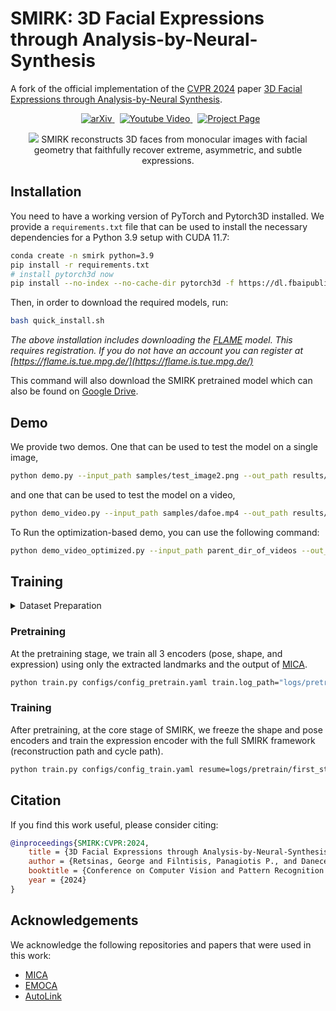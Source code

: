 # SMIRK: 3D Facial Expressions through Analysis-by-Neural-Synthesis

A fork of the official implementation of the [CVPR 2024](https://cvpr.thecvf.com) paper [3D Facial Expressions through Analysis-by-Neural Synthesis](https://arxiv.org/abs/2404.04104).


<p align="center">
  <a href='https://arxiv.org/abs/2404.04104' style='padding-left: 0.5rem;'>
    <img src='https://img.shields.io/badge/arXiv-2404.04104-brightgreen' alt='arXiv'>
  </a>
  <!-- <a href=''>
    <img src='https://img.shields.io/badge/PDF-Paper-2D963D?style=flat&logo=Adobe-Acrobat-Reader&logoColor=red' alt='Paper PDF'>
  </a>  -->
  <!-- <a href=''>
    <img src='https://img.shields.io/badge/PDF-Sup.Mat.-2D963D?style=flat&logo=Adobe-Acrobat-Reader&logoColor=red' alt='Sup. Mat. PDF'>
  </a>      -->
  <a href='https://www.youtube.com/watch?v=8ZVgr41wxbk' style='padding-left: 0.5rem;'>
    <img src='https://img.shields.io/badge/Video-Youtube-red?style=flat&logo=youtube&logoColor=red' alt='Youtube Video'>
  </a>
  <a href='https://georgeretsi.github.io/smirk/' style='padding-left: 0.5rem;'>
    <img src='https://img.shields.io/badge/Website-Project Page-blue?style=flat&logo=Google%20chrome&logoColor=blue' alt='Project Page'>
  </a>
</p>

<p align="center"> 
<img src="samples/cover.png">
SMIRK reconstructs 3D faces from monocular images with facial geometry that faithfully recover extreme, asymmetric, and subtle expressions.
</p>


## Installation
You need to have a working version of PyTorch and Pytorch3D installed. We provide a `requirements.txt` file that can be used to install the necessary dependencies for a Python 3.9 setup with CUDA 11.7:

```bash
conda create -n smirk python=3.9
pip install -r requirements.txt
# install pytorch3d now
pip install --no-index --no-cache-dir pytorch3d -f https://dl.fbaipublicfiles.com/pytorch3d/packaging/wheels/py39_cu117_pyt201/download.html
```

Then, in order to download the required models, run:

```bash
bash quick_install.sh
```
*The above installation includes downloading the [FLAME](https://flame.is.tue.mpg.de/) model. This requires registration. If you do not have an account you can register at [https://flame.is.tue.mpg.de/](https://flame.is.tue.mpg.de/)*

This command will also download the SMIRK pretrained model which can also be found on [Google Drive](https://drive.google.com/file/d/1T65uEd9dVLHgVw5KiUYL66NUee-MCzoE/view?usp=sharing).

## Demo 
We provide two demos. One that can be used to test the model on a single image,

```bash
python demo.py --input_path samples/test_image2.png --out_path results/ --checkpoint pretrained_models/SMIRK_em1.pt --crop
```

and one that can be used to test the model on a video,

```bash
python demo_video.py --input_path samples/dafoe.mp4 --out_path results/ --checkpoint pretrained_models/SMIRK_em1.pt --crop --render_orig
```

To Run the optimization-based demo, you can use the following command:

```bash
python demo_video_optimized.py --input_path parent_dir_of_videos --out_path results/ --checkpoint pretrained_models/SMIRK_em1.pt
```

## Training
<details>
<summary>Dataset Preparation</summary>

SMIRK was trained on a combination of the following datasets: LRS3, MEAD, CelebA, and FFHQ. 

1. ~~§§Download the LRS3 dataset from [here](https://www.robots.ox.ac.uk/~vgg/data/lip_reading/lrs3.html).~~ We are aware that currently this dataset has been removed from the website. It can be replaced with any other similar dataset, e.g. [LRS2](https://www.robots.ox.ac.uk/~vgg/data/lip_reading/lrs2.html). 

2. Download the MEAD dataset from [here](https://wywu.github.io/projects/MEAD/MEAD.html).

3. Download the CelebA dataset from [here](https://mmlab.ie.cuhk.edu.hk/projects/CelebA.html). You can download directly the aligned images `img_align_celeba.zip`.

4. Download the FFHQ256 dataset from [here](https://www.kaggle.com/datasets/denislukovnikov/ffhq256-images-only). 

After downloading the datasets we need to extract the landmarks using mediapipe and FAN. We provide the scripts for preprocessing in `datasets/preprocess_scripts`. Example usage:

```bash
python datasets/preprocess_scripts/apply_mediapipe_to_dataset.py --input_dir PATH_TO_FFHQ256/images --output_dir PATH_TO_FFHQ256/mediapipe_landmarks
```

and for FAN:

```bash
python datasets/preprocess_scripts/apply_fan_to_dataset.py --input_dir PATH_TO_FFHQ256/images --output_dir PATH_TO_FFHQ256/fan_landmarks
```

Note that for obtaining the FAN landmarks we use the implementation in [https://github.com/hhj1897/face_alignment](https://github.com/hhj1897/face_alignment).

Next, make sure to update the config files in `configs` with the correct paths to the datasets and their landmarks.

</details>

### Pretraining
At the pretraining stage, we train all 3 encoders (pose, shape, and expression) using only the extracted landmarks and the output of [MICA](https://zielon.github.io/mica/). 
```bash
python train.py configs/config_pretrain.yaml train.log_path="logs/pretrain"
```


### Training
After pretraining, at the core stage of SMIRK, we freeze the shape and pose encoders and train the expression encoder with the full SMIRK framework (reconstruction path and cycle path). 

```bash
python train.py configs/config_train.yaml resume=logs/pretrain/first_stage_pretrained_encoder.pt train.loss_weights.emotion_loss=1.0
```


## Citation
If you find this work useful, please consider citing:

```bibtex
@inproceedings{SMIRK:CVPR:2024,
    title = {3D Facial Expressions through Analysis-by-Neural-Synthesis},
    author = {Retsinas, George and Filntisis, Panagiotis P., and Danecek, Radek and Abrevaya, Victoria F. and Roussos, Anastasios and Bolkart, Timo and Maragos, Petros},
    booktitle = {Conference on Computer Vision and Pattern Recognition (CVPR)},
    year = {2024}
}
```


## Acknowledgements 
We acknowledge the following repositories and papers that were used in this work:

- [MICA](https://zielon.github.io/mica/)
- [EMOCA](https://emoca.is.tue.mpg.de)
- [AutoLink](https://github.com/xingzhehe/AutoLink-Self-supervised-Learning-of-Human-Skeletons-and-Object-Outlines-by-Linking-Keypoints)

